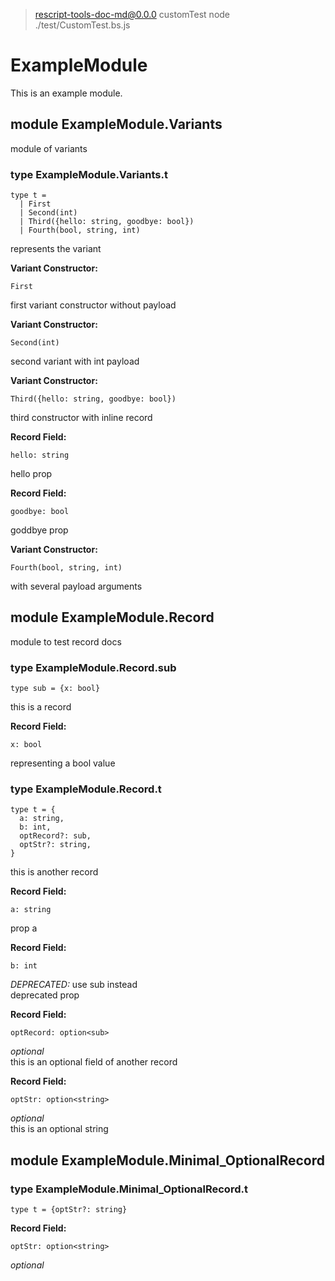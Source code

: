 
> rescript-tools-doc-md@0.0.0 customTest
> node ./test/CustomTest.bs.js

# ExampleModule

This is an example module.

## module ExampleModule.Variants

module of variants

### type ExampleModule.Variants.t

```rescript
type t =
  | First
  | Second(int)
  | Third({hello: string, goodbye: bool})
  | Fourth(bool, string, int)
```

represents the variant

**Variant Constructor:**

```rescript
First
```

first variant constructor without payload

**Variant Constructor:**

```rescript
Second(int)
```

second variant with int payload

**Variant Constructor:**

```rescript
Third({hello: string, goodbye: bool})
```

third constructor with inline record

**Record Field:**

```rescript
hello: string
```

hello prop

**Record Field:**

```rescript
goodbye: bool
```

goddbye prop

**Variant Constructor:**

```rescript
Fourth(bool, string, int)
```

with several payload arguments

## module ExampleModule.Record

module to test record docs

### type ExampleModule.Record.sub

```rescript
type sub = {x: bool}
```

this is a record

**Record Field:**

```rescript
x: bool
```

representing a bool value

### type ExampleModule.Record.t

```rescript
type t = {
  a: string,
  b: int,
  optRecord?: sub,
  optStr?: string,
}
```

this is another record

**Record Field:**

```rescript
a: string
```

prop a

**Record Field:**

```rescript
b: int
```

*DEPRECATED:* use sub instead  
deprecated prop

**Record Field:**

```rescript
optRecord: option<sub>
```

 *optional*  
this is an optional field of another record

**Record Field:**

```rescript
optStr: option<string>
```

 *optional*  
this is an optional string

## module ExampleModule.Minimal_OptionalRecord

### type ExampleModule.Minimal_OptionalRecord.t

```rescript
type t = {optStr?: string}
```

**Record Field:**

```rescript
optStr: option<string>
```

 *optional*  


